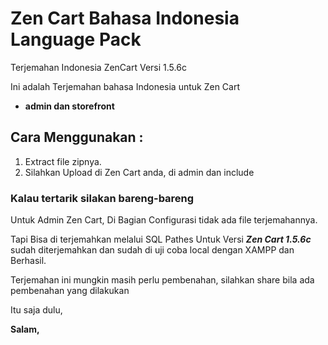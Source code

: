 # Zen Cart Bahasa Indonesia Language Pack

Terjemahan Indonesia ZenCart Versi 1.5.6c

Ini adalah Terjemahan bahasa Indonesia untuk Zen Cart
- **admin dan storefront**

## Cara Menggunakan :
1. Extract file zipnya.
2. Silahkan Upload di Zen Cart anda, di admin dan include

### Kalau tertarik silakan bareng-bareng 

Untuk Admin Zen Cart, Di Bagian Configurasi tidak ada file terjemahannya.

Tapi Bisa di terjemahkan melalui SQL Pathes
Untuk Versi ***Zen Cart 1.5.6c*** sudah diterjemahkan dan sudah di uji coba local dengan XAMPP dan Berhasil.

Terjemahan ini mungkin masih perlu pembenahan, silahkan share bila ada pembenahan yang dilakukan



Itu saja dulu, 

**Salam,**
